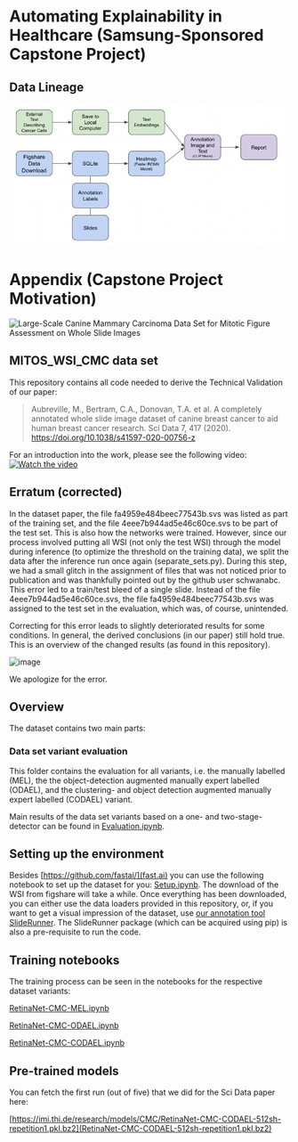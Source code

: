 # Automating Explainability in Healthcare (Samsung-Sponsored Capstone Project)

## Data Lineage

![Data Lineage for Capstone Project](data_lineage.png)

# Appendix (Capstone Project Motivation)

![Large-Scale Canine Mammary Carcinoma Data Set for Mitotic Figure Assessment on Whole Slide Images](title_CMC.png)

## MITOS_WSI_CMC data set

This repository contains all code needed to derive the Technical Validation of our paper:
> Aubreville, M., Bertram, C.A., Donovan, T.A. et al. A completely annotated whole slide image dataset of canine breast cancer to aid human breast cancer research. Sci Data 7, 417 (2020). https://doi.org/10.1038/s41597-020-00756-z

For an introduction into the work, please see the following video:
[![Watch the video](https://img.youtube.com/vi/gjUmu6zy6HQ/hqdefault.jpg)](https://youtu.be/gjUmu6zy6HQ)

## Erratum (corrected)

In the dataset paper, the file fa4959e484beec77543b.svs was listed as part of the training set, and the file 4eee7b944ad5e46c60ce.svs to be part of the test set. This is also how the networks were trained. However, since our process involved putting all WSI (not only the test WSI) through the model during inference (to optimize the threshold on the training data), we split the data after the inference run once again (separate_sets.py). During this step, we had a small glitch in the assignment of files that was not noticed prior to publication and was thankfully pointed out by the github user schwanabc. This error led to a train/test bleed of a single slide. Instead of the file 4eee7b944ad5e46c60ce.svs, the file fa4959e484beec77543b.svs was assigned to the test set in the evaluation, which was, of course, unintended. 

Correcting for this error leads to slightly deteriorated results for some conditions. In general, the derived conclusions (in our paper) still hold true. This is an overview of the changed results (as found in this repository). 

![image](https://user-images.githubusercontent.com/10051592/130193942-5c2fe531-6177-49ad-8760-359de103d8ad.png)

We apologize for the error.

## Overview

The dataset contains two main parts:

### Data set variant evaluation

This folder contains the evaluation for all variants, i.e. the manually labelled (MEL), the the object-detection augmented manually expert labelled (ODAEL), and the clustering- and object detection augmented manually expert labelled (CODAEL) variant.

Main results of the data set variants based on a one- and two-stage-detector can be found in [Evaluation.ipynb](Evaluation.ipynb).

## Setting up the environment

Besides [https://github.com/fastai/](fast.ai) you can use the following notebook to set up the dataset for you: [Setup.ipynb](Setup.ipynb). The download of the WSI from figshare will take a while. Once everything has been downloaded, you can either use the data loaders provided in this repository, or, if you want to get a visual impression of the dataset, use [our annotation tool SlideRunner](https://github.com/maubreville/SlideRunner). The SlideRunner package (which can be acquired using pip) is also a pre-requisite to run the code.

## Training notebooks

The training process can be seen in the notebooks for the respective dataset variants:

[RetinaNet-CMC-MEL.ipynb](RetinaNet-CMC-MEL.ipynb)

[RetinaNet-CMC-ODAEL.ipynb](RetinaNet-CMC-ODAEL.ipynb)

[RetinaNet-CMC-CODAEL.ipynb](RetinaNet-CMC-CODAEL.ipynb)

## Pre-trained models

You can fetch the first run (out of five) that we did for the Sci Data paper here:

[https://imi.thi.de/research/models/CMC/RetinaNet-CMC-CODAEL-512sh-repetition1.pkl.bz2](RetinaNet-CMC-CODAEL-512sh-repetition1.pkl.bz2)

